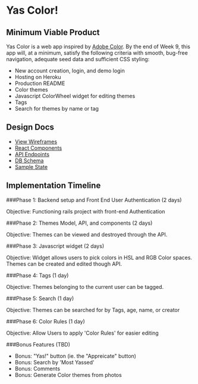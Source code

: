 # Yas Color!


## Minimum Viable Product
 Yas Color is a web app inspired by [Adobe Color](https://color.adobe.com/ "Abobe Color CC"). By the end of Week 9, this app will, at a minimum, satisfy the following criteria with smooth, bug-free navigation, adequate seed data and sufficient CSS styling:
  * New account creation, login, and demo login
  * Hosting on Heroku
  * Production README
  * Color themes
  * Javascript ColorWheel widget for editing themes
  * Tags
  * Search for themes by name or tag

## Design Docs
  * [View Wireframes](./wireframes)
  * [React Components](./component-hierarchy.md)
  * [API Endpoints](./api-endpoints.md)
  * [DB Schema](./schema.md)
  * [Sample State](./sample-state.md)

## Implementation Timeline

###Phase 1: Backend setup and Front End User Authentication (2 days)

Objective: Functioning rails project with front-end Authentication

###Phase 2: Themes Model, API, and components (2 days)

Objective: Themes can be viewed and destroyed through the API.

###Phase 3: Javascript widget (2 days)

Objective: Widget allows users to pick colors in HSL and RGB Color spaces. Themes can be created and edited though API.

###Phase 4: Tags (1 day)

Objective: Themes belonging to the current user can be tagged.

###Phase 5: Search (1 day)

Objective: Themes can be searched for by Tags, age, name, or creator

###Phase 6: Color Rules (1 day)

Objective: Allow Users to apply 'Color Rules' for easier editing


###Bonus Features (TBD)

* Bonus: "Yas!" button (ie. the "Appreicate" button)
* Bonus: Search by 'Most Yassed'
* Bonus: Comments
* Bonus: Generate Color themes from photos
